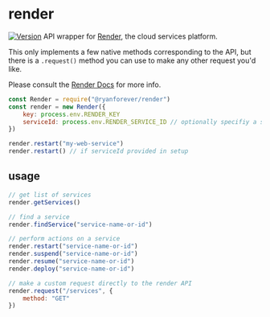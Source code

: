 # render
[![Version](https://img.shields.io/npm/v/@ryanforever/render.svg)](https://www.npmjs.org/package/@ryanforever/render)
API wrapper for [Render](https://render.com), the cloud services platform.

This only implements a few native methods corresponding to the API, but there is a `.request()` method you can use to make any other request you'd like.

Please consult the [Render Docs](https://api-docs.render.com/reference/introduction) for more info.


```javascript
const Render = require("@ryanforever/render")
const render = new Render({
	key: process.env.RENDER_KEY
	serviceId: process.env.RENDER_SERVICE_ID // optionally specifiy a service id to perform all actions on
})

render.restart("my-web-service")
render.restart() // if serviceId provided in setup
```


## usage
```javascript
// get list of services
render.getServices()

// find a service
render.findService("service-name-or-id")

// perform actions on a service
render.restart("service-name-or-id")
render.suspend("service-name-or-id")
render.resume("service-name-or-id")
render.deploy("service-name-or-id")

// make a custom request directly to the render API
render.request("/services", {
	method: "GET"
}) 
```

